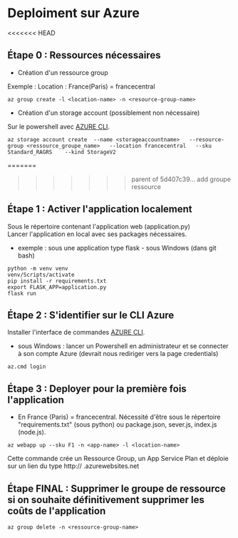 # Deploiment sur Azure   

<<<<<<< HEAD
## Étape 0 : Ressources nécessaires

* Création d'un ressource group

Exemple : Location : France(Paris) = francecentral  
 
```
az group create -l <location-name> -n <resource-group-name>
```

* Création d'un storage account (possiblement non nécessaire)

Sur le powershell avec [AZURE CLI](https://docs.microsoft.com/fr-fr/cli/azure/install-azure-cli?view=azure-cli-latest).  

```
az storage account create  --name <storageaccountname>   --resource-group <ressource_groupe_name>   --location francecentral   --sku Standard_RAGRS    --kind StorageV2
```

=======
>>>>>>> parent of 5d407c39... add groupe ressource
## Étape 1 : Activer l'application localement  


Sous le répertoire contenant l'application web (application.py)  
Lancer l'application en local avec ses packages nécessaires.  
 

* exemple : sous une application type flask - sous Windows (dans git bash)  

```  
python -m venv venv  
venv/Scripts/activate  
pip install -r requirements.txt  
export FLASK_APP=application.py  
flask run  
```  

## Étape 2 : S'identifier sur le CLI Azure  

Installer l'interface de commandes [AZURE CLI](https://docs.microsoft.com/fr-fr/cli/azure/install-azure-cli?view=azure-cli-latest).  

* sous Windows : lancer un Powershell en administrateur et se connecter à son compte Azure (devrait nous rediriger vers la page credentials)

```  
az.cmd login  
```  

## Étape 3 : Deployer pour la première fois l'application  

* En France (Paris) <location-name> = francecentral. Nécessité d'être sous le répertoire "requirements.txt" (sous python) ou package.json, sever.js, index.js (node.js).

```
az webapp up --sku F1 -n <app-name> -l <location-name>  
```

Cette commande crée un Ressource Group, un App Service Plan et déploie sur un lien du type http:// <app-name> .azurewebsites.net  


## Étape FINAL : Supprimer le groupe de ressource si on souhaite définitivement supprimer les coûts de l'application

```az group delete -n <ressource-group-name>  ```
